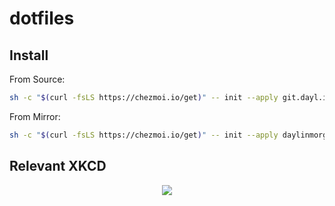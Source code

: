 # dotfiles

## Install

From Source:
```bash
sh -c "$(curl -fsLS https://chezmoi.io/get)" -- init --apply git.dayl.in/daylin -S ~/.dotfiles --ssh
```

From Mirror:
```bash
sh -c "$(curl -fsLS https://chezmoi.io/get)" -- init --apply daylinmorgan -S ~/.dotfiles --ssh
```

## Relevant XKCD

<p align="center">
<img src="https://imgs.xkcd.com/comics/borrow_your_laptop.png">
</p>
